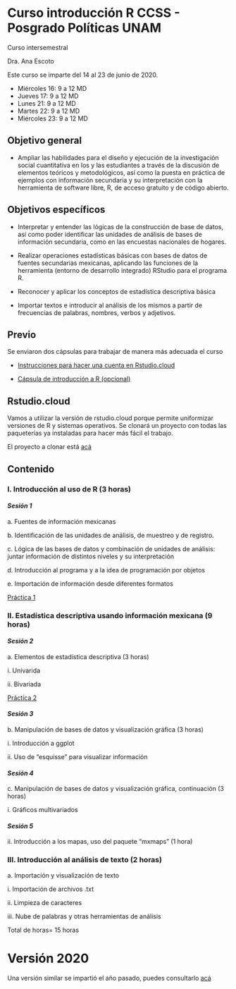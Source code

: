 # Curso introducción R CCSS - Posgrado Políticas UNAM
 Curso intersemestral
 
Dra. Ana Escoto

Este curso se imparte del 14 al 23 de junio de 2020.

+ Miércoles 16: 9 a 12 MD
+ Jueves 17: 9 a 12 MD
+ Lunes 21: 9 a 12 MD
+ Martes 22: 9 a 12 MD
+ Miércoles 23: 9 a 12 MD


## Objetivo general
*	Ampliar las habilidades para el diseño y ejecución de la investigación social cuantitativa en los y las estudiantes a través de la discusión de elementos teóricos y metodológicos, así como la puesta en práctica de ejemplos con información secundaria y su interpretación con la herramienta de software libre, R, de acceso gratuito y de código abierto.  

## Objetivos específicos
*	Interpretar y entender las lógicas de la construcción de base de datos, así como poder identificar las unidades de análisis de bases de información secundaria, como en las encuestas nacionales de hogares.

*	Realizar operaciones estadísticas básicas con bases de datos de fuentes secundarias mexicanas, aplicando las funciones de la herramienta (entorno de desarrollo integrado) RStudio para el programa R. 

*	Reconocer y aplicar los conceptos de estadística descriptiva básica 

*	Importar textos e introducir al análisis de los mismos a partir de frecuencias de palabras, nombres, verbos y adjetivos.

## Previo

Se enviaron dos cápsulas para trabajar de manera más adecuada el curso

* [Instrucciones para hacer una cuenta en Rstudio.cloud](https://www.youtube.com/watch?v=Jcw146tEa5w)

* [Cápsula de introducción a R (opcional)](https://www.youtube.com/watch?v=HR2MXwrzt00)

## Rstudio.cloud

Vamos a utilizar la versión de rstudio.cloud porque permite uniformizar versiones de R y sistemas operativos. Se clonará un proyecto con todas las paqueterías ya instaladas para hacer más fácil el trabajo. 

El proyecto a clonar está [acá](https://rstudio.cloud/project/2624193) 


## Contenido

### I.	Introducción al uso de R (3 horas)

#### *Sesión 1*

a. Fuentes de información mexicanas

b. Identificación de las unidades de análisis, de muestreo y de registro.

c. Lógica de las bases de datos y combinación de unidades de análisis: juntar información de distintos niveles y su interpretación

d. Introducción al programa y a la idea de programación por objetos

e. Importación de información desde diferentes formatos


[Práctica 1](P1.md)

### II.	Estadística descriptiva usando información mexicana (9 horas)

#### *Sesión 2*

a.	Elementos de estadística descriptiva (3 horas)

i.	Univarida

ii.	Bivariada

[Práctica 2](P2.md)


#### *Sesión 3*

b.	Manipulación de bases de datos y visualización gráfica  (3 horas)

i.	Introducción a ggplot

ii.	Uso de “esquisse” para visualizar información



#### *Sesión 4*

c.	Manipulación de bases de datos y visualización gráfica, continuación  (3 horas)

i.	Gráficos multivariados


#### *Sesión 5*

ii.	Introducción a los mapas, uso del paquete “mxmaps” (1 hora)


### III.	Introducción al análisis de texto (2 horas)

a.	Importación y visualización de texto

i.	Importación de archivos .txt

ii.	Limpieza de caracteres

iii.	Nube de palabras y otras herramientas de análisis


Total de horas= 15 horas

# Versión 2020

Una versión similar se impartió el año pasado, puedes consultarlo [acá](https://github.com/aniuxa/CursoR-posgrado-pol)
